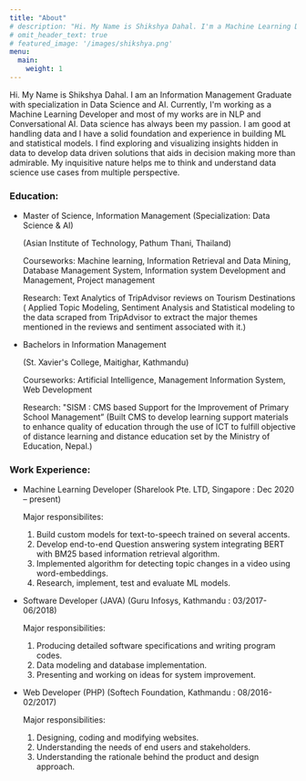 ```yaml
---
title: "About"
# description: "Hi. My Name is Shikshya Dahal. I'm a Machine Learning Developer. Most of my works are focused on NLP and Conversational AI."
# omit_header_text: true
# featured_image: '/images/shikshya.png'
menu:
  main:
    weight: 1
---
```

<!-- {{< figure src="/images/pp.jpg" >}} -->


Hi. My Name is Shikshya Dahal. I am an Information Management Graduate with specialization in Data Science and AI. Currently, I'm working as a Machine Learning Developer and most of my works are in NLP and Conversational AI. Data science has always been my passion. I am good at handling data and I have a solid foundation and experience in  building ML and statistical models. I find exploring and visualizing insights hidden in data to develop data driven solutions that aids in decision making more than admirable. My inquisitive nature helps me to think and understand data science use cases from multiple perspective.

### Education:

- Master of Science, Information Management (Specialization: Data Science & AI) 

  (Asian Institute of Technology, Pathum Thani, Thailand)

  Courseworks: Machine learning, Information Retrieval and Data Mining, Database Management System, Information system Development and Management, Project management

  Research: Text Analytics of TripAdvisor reviews on Tourism Destinations (
             Applied Topic Modeling, Sentiment Analysis and Statistical modeling to the data scraped from TripAdvisor to extract the major themes mentioned in the reviews and sentiment associated with it.)

- Bachelors in Information Management

  (St. Xavier's College, Maitighar, Kathmandu)

  Courseworks: Artificial Intelligence, Management Information System, Web Development
  
  Research: "SISM : CMS based Support for the Improvement of Primary School Management” (Built CMS to develop learning support materials to enhance quality of education through the use of ICT to fulfill objective of distance learning and distance education set by the Ministry of Education, Nepal.)


### Work Experience:

- Machine Learning Developer 
  (Sharelook Pte. LTD, Singapore : Dec 2020 – present)

  Major responsibilites:

  1. Build custom models for text-to-speech trained on several accents.
  2. Develop end-to-end Question answering system integrating BERT with BM25 based information retrieval algorithm.
  3. Implemented algorithm for detecting topic changes in a video using word-embeddings.
  4. Research, implement, test and evaluate ML models.

- Software Developer (JAVA)
  (Guru Infosys, Kathmandu : 03/2017-06/2018)

  Major responsibilities:

  1. Producing detailed software specifications and writing program codes.
  2. Data modeling and database implementation.
  3. Presenting and working on ideas for system improvement.

- Web Developer (PHP)
  (Softech Foundation, Kathmandu : 08/2016-02/2017)

  Major responsibilities:

  1. Designing, coding and modifying websites.
  2. Understanding the needs of end users and stakeholders.
  3. Understanding the rationale behind the product and design approach.


